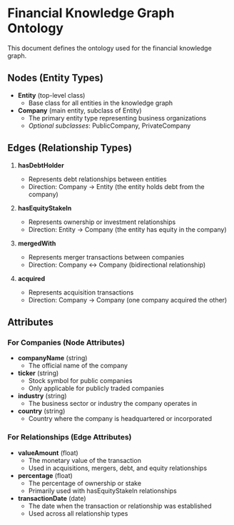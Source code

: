 # Financial Knowledge Graph Ontology

This document defines the ontology used for the financial knowledge graph.

## Nodes (Entity Types)

- **Entity** (top-level class)
  - Base class for all entities in the knowledge graph
- **Company** (main entity, subclass of Entity)
  - The primary entity type representing business organizations
  - _Optional subclasses_: PublicCompany, PrivateCompany

## Edges (Relationship Types)

1. **hasDebtHolder**

   - Represents debt relationships between entities
   - Direction: Company → Entity (the entity holds debt from the company)

2. **hasEquityStakeIn**

   - Represents ownership or investment relationships
   - Direction: Entity → Company (the entity has equity in the company)

3. **mergedWith**

   - Represents merger transactions between companies
   - Direction: Company ↔ Company (bidirectional relationship)

4. **acquired**
   - Represents acquisition transactions
   - Direction: Company → Company (one company acquired the other)

## Attributes

### For Companies (Node Attributes)

- **companyName** (string)
  - The official name of the company
- **ticker** (string)
  - Stock symbol for public companies
  - Only applicable for publicly traded companies
- **industry** (string)
  - The business sector or industry the company operates in
- **country** (string)
  - Country where the company is headquartered or incorporated

### For Relationships (Edge Attributes)

- **valueAmount** (float)
  - The monetary value of the transaction
  - Used in acquisitions, mergers, debt, and equity relationships
- **percentage** (float)
  - The percentage of ownership or stake
  - Primarily used with hasEquityStakeIn relationships
- **transactionDate** (date)
  - The date when the transaction or relationship was established
  - Used across all relationship types
